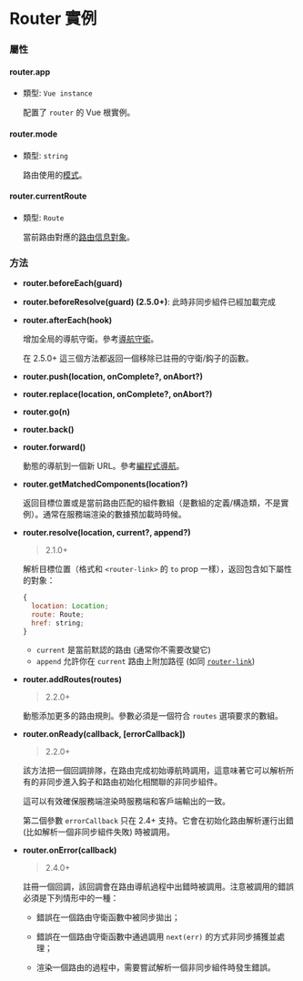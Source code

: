 
# Router 實例

### 屬性

#### router.app

- 類型: `Vue instance`

  配置了 `router` 的 Vue 根實例。

#### router.mode

- 類型: `string`

  路由使用的[模式](options.md#mode)。

#### router.currentRoute

- 類型: `Route`

  當前路由對應的[路由信息對象](route-object.md)。

### 方法

- **router.beforeEach(guard)**
- **router.beforeResolve(guard) (2.5.0+)**: 此時非同步組件已經加載完成
- **router.afterEach(hook)**

  增加全局的導航守衛。參考[導航守衛](../advanced/navigation-guards.md)。

  在 2.5.0+ 這三個方法都返回一個移除已註冊的守衛/鈎子的函數。

- **router.push(location, onComplete?, onAbort?)**
- **router.replace(location, onComplete?, onAbort?)**
- **router.go(n)**
- **router.back()**
- **router.forward()**

  動態的導航到一個新 URL。參考[編程式導航](../essentials/navigation.md)。

- **router.getMatchedComponents(location?)**

  返回目標位置或是當前路由匹配的組件數組（是數組的定義/構造類，不是實例）。通常在服務端渲染的數據預加載時時候。

- **router.resolve(location, current?, append?)**

  > 2.1.0+

  解析目標位置（格式和 `<router-link>` 的 `to` prop 一樣），返回包含如下屬性的對象：

  ``` js
  {
    location: Location;
    route: Route;
    href: string;
  }
  ```

  - `current` 是當前默認的路由 (通常你不需要改變它)
  - `append` 允許你在 `current` 路由上附加路徑 (如同 [`router-link`](router-link.md#props))

- **router.addRoutes(routes)**

  > 2.2.0+

  動態添加更多的路由規則。參數必須是一個符合 `routes` 選項要求的數組。

- **router.onReady(callback, [errorCallback])**

  > 2.2.0+

  該方法把一個回調排隊，在路由完成初始導航時調用，這意味著它可以解析所有的非同步進入鈎子和路由初始化相關聯的非同步組件。

  這可以有效確保服務端渲染時服務端和客戶端輸出的一致。

  第二個參數 `errorCallback` 只在 2.4+ 支持。它會在初始化路由解析運行出錯 (比如解析一個非同步組件失敗) 時被調用。

- **router.onError(callback)**

  > 2.4.0+

  註冊一個回調，該回調會在路由導航過程中出錯時被調用。注意被調用的錯誤必須是下列情形中的一種：

  - 錯誤在一個路由守衛函數中被同步拋出；

  - 錯誤在一個路由守衛函數中通過調用 `next(err)` 的方式非同步捕獲並處理；

  - 渲染一個路由的過程中，需要嘗試解析一個非同步組件時發生錯誤。

